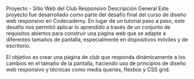 Proyecto - Sitio Web del Club Responsivo
Descripción General
Este proyecto fue desarrollado como parte del desafío final del curso de diseño web responsivo en Codecademy. En lugar de un tutorial paso a paso, este desafío nos permitió aplicar lo aprendido a través de un conjunto de requisitos abiertos para construir una página web que se adapte a diferentes tamaños de pantalla, especialmente en dispositivos móviles y de escritorio.

El objetivo es crear una página de club que responda dinámicamente a los cambios en el tamaño de la pantalla, haciendo uso de principios de diseño web responsivo y técnicas como media queries, flexbox y CSS grid.
